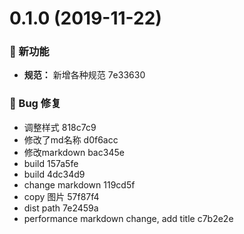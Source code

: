 # 0.1.0 (2019-11-22)

### 🌟 新功能

* **规范：** 新增各种规范 7e33630


### 🐛 Bug 修复

* 调整样式 818c7c9
* 修改了md名称 d0f6acc
* 修改markdown bac345e
* build 157a5fe
* build 4dc34d9
* change markdown 119cd5f
* copy 图片 57f87f4
* dist path 7e2459a
* performance markdown change, add title c7b2e2e



